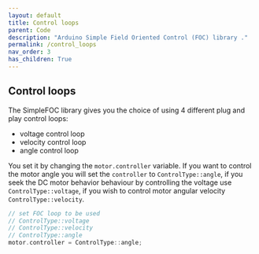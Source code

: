 ```yaml
---
layout: default
title: Control loops
parent: Code
description: "Arduino Simple Field Oriented Control (FOC) library ."
permalink: /control_loops
nav_order: 3
has_children: True
---
```


## Control loops
The SimpleFOC library gives you the choice of using 4 different plug and play control loops: 
- voltage control loop
- velocity control loop
- angle control loop

You set it by changing the `motor.controller` variable. If you want to control the motor angle you will set the `controller` to `ControlType::angle`, if you seek the DC motor behavior behaviour by controlling the voltage use `ControlType::voltage`, if you wish to control motor angular velocity `ControlType::velocity`. 
```cpp
// set FOC loop to be used
// ControlType::voltage
// ControlType::velocity
// ControlType::angle
motor.controller = ControlType::angle;
```